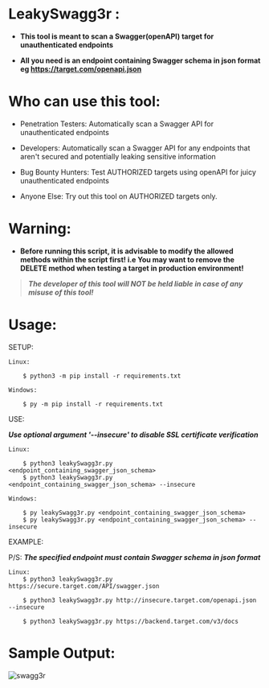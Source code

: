 # LeakySwagg3r : 

- **This tool is meant to scan a Swagger(openAPI) target for unauthenticated endpoints**

- **All you need is an endpoint containing Swagger schema in json format eg https://target.com/openapi.json**

# Who can use this tool:
- Penetration Testers: Automatically scan a Swagger API for unauthenticated endpoints

- Developers: Automatically scan a Swagger API for any endpoints that aren't secured and potentially leaking sensitive information

- Bug Bounty Hunters: Test AUTHORIZED targets using openAPI for juicy unauthenticated endpoints

- Anyone Else: Try out this tool on AUTHORIZED targets only.

# Warning:

- **Before running this script, it is advisable to modify the allowed methods within the script first! i.e You may want to remove the DELETE method when testing a target in production environment!**

>***The developer of this tool will NOT be held liable in case of any misuse of this tool!***


# Usage:

SETUP:

	Linux: 
 
 		$ python3 -m pip install -r requirements.txt
   
	Windows: 
 
 		$ py -m pip install -r requirements.txt

USE:		

***Use optional argument '--insecure' to disable SSL certificate verification***

	Linux: 
 
		$ python3 leakySwagg3r.py <endpoint_containing_swagger_json_schema>
  		$ python3 leakySwagg3r.py <endpoint_containing_swagger_json_schema> --insecure
  
	Windows:
 
		$ py leakySwagg3r.py <endpoint_containing_swagger_json_schema>
  		$ py leakySwagg3r.py <endpoint_containing_swagger_json_schema> --insecure



EXAMPLE:

P/S: ***The specified endpoint must contain Swagger schema in json format***

	Linux: 
		$ python3 leakySwagg3r.py https://secure.target.com/API/swagger.json
  
		$ python3 leakySwagg3r.py http://insecure.target.com/openapi.json --insecure

 		$ python3 leakySwagg3r.py https://backend.target.com/v3/docs


# Sample Output:
![swagg3r](https://github.com/estherQu33n/LeakySwagg3r/assets/171611980/a2970db2-2826-4ed2-8795-0da8e9427080)





